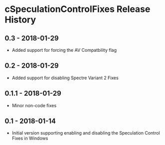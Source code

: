 # cSpeculationControlFixes Release History

## 0.3 - 2018-01-29

* Added support for forcing the AV Compatbility flag

## 0.2 - 2018-01-29

* Added support for disabling Spectre Variant 2 Fixes

## 0.1.1 - 2018-01-29

* Minor non-code fixes

## 0.1 - 2018-01-14

* Initial version supporting enabling and disabling the Speculation Control Fixes in Windows
